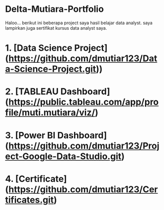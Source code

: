# Delta-Mutiara-Portfolio
Haloo... berikut ini beberapa project saya hasil belajar data analyst. saya lampirkan juga sertifikat kursus data analyst saya.

# 1. [Data Science Project] (https://github.com/dmutiar123/Data-Science-Project.git))

# 2. [TABLEAU Dashboard] (https://public.tableau.com/app/profile/muti.mutiara/viz/)

# 3. [Power BI Dashboard] (https://github.com/dmutiar123/Project-Google-Data-Studio.git)

# 4. [Certificate] (https://github.com/dmutiar123/Certificates.git)
